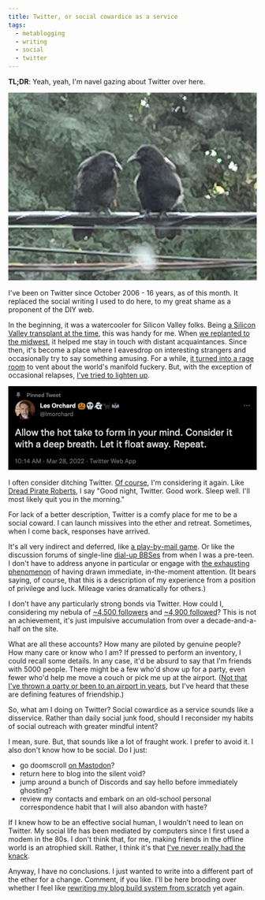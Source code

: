 ```yaml
---
title: Twitter, or social cowardice as a service
tags:
  - metablogging
  - writing
  - social
  - twitter
---
```


**TL;DR**: Yeah, yeah, I'm navel gazing about Twitter over here.

<!--more-->

!["Crows on a wire"](IMG_0759.png)

I've been on Twitter since October 2006 - 16 years, as of this month. It replaced the social writing I used to do here, to my great shame as a proponent of the DIY web.

In the beginning, it was a watercooler for Silicon Valley folks. Being [a Silicon Valley transplant at the time](https://blog.lmorchard.com/2006/06/24/go-west-young-man/), this was handy for me. When [we replanted to the midwest](https://blog.lmorchard.com/2008/05/14/go-midwest-young-man/), it helped me stay in touch with distant acquaintances. Since then, it's become a place where I eavesdrop on interesting strangers and occasionally try to say something amusing. For a while, [it turned into a rage room](https://blog.lmorchard.com/2016/11/11/heartbroken/) to vent about the world's manifold fuckery. But, with the exception of occasional relapses, [I've tried to lighten up](https://twitter.com/lmorchard/status/1508492761690869760).

![Let the hot take float away](twitter-hot-takes.png)

I often consider ditching Twitter. [Of course](https://www.theverge.com/2022/10/28/23428132/elon-musk-twitter-acquisition-problems-speech-moderation), I'm considering it again. Like [Dread Pirate Roberts](https://www.youtube.com/watch?v=aHZGqBVBCRw), I say "Good night, Twitter. Good work. Sleep well. I'll most likely quit you in the morning."

For lack of a better description, Twitter is a comfy place for me to be a social coward. I can launch missives into the ether and retreat. Sometimes, when I come back, responses have arrived.

It's all very indirect and deferred, like [a play-by-mail game](https://www.wired.com/story/multiplayer-gaming-envelopes-stamps-play-by-mail-history/). Or like the discussion forums of single-line [dial-up BBSes](https://www.vintagecomputing.com/index.php/archives/category/computers/bbs-history) from when I was a pre-teen. I don't have to address anyone in particular or engage with [the exhausting phenomenon](https://blog.lmorchard.com/2017/02/02/operation-anxiety/) of having drawn immediate, in-the-moment attention. (It bears saying, of course, that this is a description of my experience from a position of privilege and luck. Mileage varies dramatically for others.)

I don't have any particularly strong bonds via Twitter. How could I, considering my nebula of [~4,500 followers](https://twitter.com/lmorchard/followers) and [~4,900 followed](https://twitter.com/lmorchard/following)? This is not an achievement, it's just impulsive accumulation from over a decade-and-a-half on the site.

What are all these accounts? How many are piloted by genuine people? How many care or know who I am? If pressed to perform an inventory, I could recall some details. In any case, it'd be absurd to say that I'm friends with 5000 people. There might be a few who'd show up for a party, even fewer who'd help me move a couch or pick me up at the airport. ([Not that I've thrown a party or been to an airport in years](https://blog.lmorchard.com/2021/09/14/in-volvation/), but I've heard that these are defining features of friendship.)

So, what am I doing on Twitter? Social cowardice as a service sounds like a disservice. Rather than daily social junk food, should I reconsider my habits of social outreach with greater mindful intent?

I mean, sure. But, that sounds like a lot of fraught work. I prefer to avoid it. I also don't know how to be social. Do I just:

- go doomscroll [on Mastodon](https://hackers.town/@lmorchard)?
- return here to blog into the silent void?
- jump around a bunch of Discords and say hello before immediately ghosting?
- review my contacts and embark on an old-school personal correspondence habit that I will also abandon with haste?

If I knew how to be an effective social human, I wouldn't need to lean on Twitter. My social life has been mediated by computers since I first used a modem in the 80s. I don't think that, for me, making friends in the offline world is an atrophied skill. Rather, I think it's that [I've never really had the knack](https://blog.lmorchard.com/2005/03/22/online-social-skills/).

Anyway, I have no conclusions. I just wanted to write into a different part of the ether for a change. Comment, if you like. I'll be here brooding over whether I feel like [rewriting my blog build system from scratch](https://blog.lmorchard.com/2020/05/24/easy-blog-oven/) yet again.
